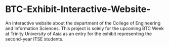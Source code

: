 # BTC-Exhibit-Interactive-Website-
An interactive website about the department of the College of Engineering and Information Sciences. This project is solely for the upcoming BTC Week at Trinity University of Asia as an entry for the exhibit representing the second-year ITSE students.
